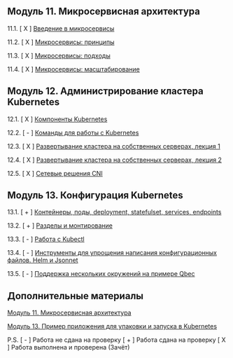 ## Модуль 11. Микросервисная архитектура

11.1. [ X ] [Введение в микросервисы](https://github.com/lipatkin-ky/devkub-homeworks/blob/main/11-microservices-01-intro.md)

11.2. [ X ] [Микросервисы: принципы](https://github.com/lipatkin-ky/devkub-homeworks/blob/main/11-microservices-02-principles.md)

11.3. [ X ] [Микросервисы: подходы](https://github.com/lipatkin-ky/devkub-homeworks/blob/main/11-microservices-03-approaches.md)

11.4. [ X ] [Микросервисы: масштабирование](https://github.com/lipatkin-ky/devkub-homeworks/blob/main/11-microservices-04-scaling.md)

## Модуль 12. Администрирование кластера Kubernetes

12.1. [ X ] [Компоненты Kubernetes](https://github.com/lipatkin-ky/devkub-homeworks/blob/main/12-kubernetes-01-intro.md)

12.2. [ - ] [Команды для работы с Kubernetes](https://github.com/lipatkin-ky/devkub-homeworks/blob/main/12-kubernetes-02-commands.md)

12.3. [ X ] [Развертывание кластера на собственных серверах, лекция 1](https://github.com/lipatkin-ky/devkub-homeworks/blob/main/12-kubernetes-03-install-part-1.md)

12.4. [ X ] [Развертывание кластера на собственных серверах, лекция 2](https://github.com/lipatkin-ky/devkub-homeworks/blob/main/12-kubernetes-04-install-part-2.md)

12.5. [ X ] [Сетевые решения CNI](https://github.com/lipatkin-ky/devkub-homeworks/blob/main/12-kubernetes-05-cni.md)

## Модуль 13. Конфигурация Kubernetes	

13.1. [ + ] [Контейнеры, поды, deployment, statefulset, services, endpoints](https://github.com/lipatkin-ky/devkub-homeworks/blob/main/13-kubernetes-config-01-objects.md)

13.2. [ + ] [Разделы и монтирование](https://github.com/lipatkin-ky/devkub-homeworks/blob/main/13-kubernetes-config-02-mounts.md)

13.3. [ - ] [Работа c Kubectl](https://github.com/lipatkin-ky/devkub-homeworks/blob/main/13-kubernetes-config-03-kubectl.md)

13.4. [ - ] [Инструменты для упрощения написания конфигурационных файлов. Helm и Jsonnet](https://github.com/lipatkin-ky/devkub-homeworks/blob/main/13-kubernetes-config-04-helm.md)

13.5. [ - ] [Поддержка нескольких окружений на примере Qbec](https://github.com/lipatkin-ky/devkub-homeworks/blob/main/13-kubernetes-config-05-qbec.md)


## Дополнительные материалы

[Модуль 11. Микросервисная архитектура](https://github.com/netology-code/devkub-homeworks/tree/main/11-microservices-02-principles)

[Модуль 13. Пример приложения для упаковки и запуска в Kubernetes](https://github.com/netology-code/devkub-homeworks/tree/main/13-kubernetes-config)

P.S.
[ - ] Работа не сдана на проверку
[ + ] Работа сдана на проверку
[ X ] Работа выполнена и проверена (Зачёт)